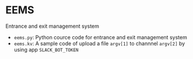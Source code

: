 # EEMS
Entrance and exit management system

- `eems.py`: Python cource code for entrance and exit management system
- `eems.kv`: A sample code of upload a file `argv[1]` to channnel `argv[2]` by using app `SLACK_BOT_TOKEN`
